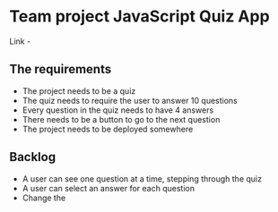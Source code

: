 # Team project JavaScript Quiz App
Link - 

## The requirements

- The project needs to be a quiz
- The quiz needs to require the user to answer 10 questions
- Every question in the quiz needs to have 4 answers
- There needs to be a button to go to the next question
- The project needs to be deployed somewhere

## Backlog

- A user can see one question at a time, stepping through the quiz
- A user can select an answer for each question
- Change the <title>
- add a favicon
- A user can see what the correct answer is after they selected their answer.
- A user can see their score update in real-time as they select answers
- A user can refresh the page and still have his/her given answers available
- A user can "skip" the question and learn the correct answer, this forfeits the question
- Transition between pages or question look fancy like TypeForm for example


